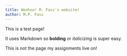 ```yaml
---
title: Woohoo! M. Fass's website! 
author: M.P. Fass
---
```


This is a test page!

It uses Markdown so **bolding** or _italicizing_ is super easy. 

This is not the page my assignments live on! 
